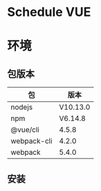 # Schedule VUE

# 环境

## 包版本

| 包          | 版本     |
| ----------- | -------- |
| nodejs      | V10.13.0 |
| npm         | V6.14.8  |
| @vue/cli    | 4.5.8    |
| webpack-cli | 4.2.0    |
| webpack     | 5.4.0    |

## 安装

